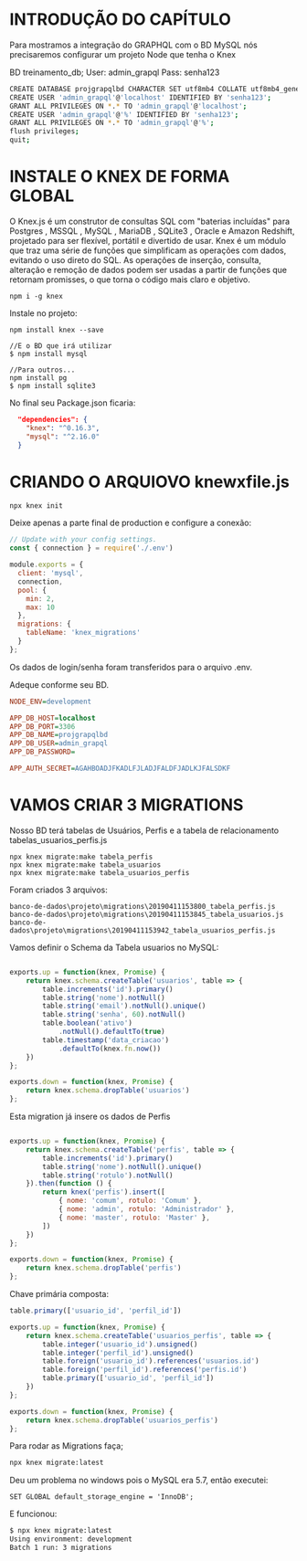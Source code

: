 # INTRODUÇÃO DO CAPÍTULO

Para mostramos a integração do GRAPHQL com o BD MySQL nós precisaremos
configurar um projeto Node que tenha o Knex


BD treinamento_db;
User: admin_grapql
Pass: senha123


```bash
CREATE DATABASE projgrapqlbd CHARACTER SET utf8mb4 COLLATE utf8mb4_general_ci;
CREATE USER 'admin_grapql'@'localhost' IDENTIFIED BY 'senha123';
GRANT ALL PRIVILEGES ON *.* TO 'admin_grapql'@'localhost';
CREATE USER 'admin_grapql'@'%' IDENTIFIED BY 'senha123';
GRANT ALL PRIVILEGES ON *.* TO 'admin_grapql'@'%';
flush privileges;
quit;
```

# INSTALE O KNEX DE FORMA GLOBAL

O Knex.js é um construtor de consultas SQL com "baterias incluídas" para Postgres , 
MSSQL , MySQL , MariaDB , SQLite3 , Oracle e Amazon Redshift, projetado para ser flexível, 
portátil e divertido de usar.
Knex é um módulo que traz uma série de funções que simplificam as operações com dados, evitando o uso direto do SQL. As operações de inserção, consulta, alteração e remoção de dados
podem ser usadas a partir de funções que retornam promisses, o que torna o código mais
claro e objetivo.

```
npm i -g knex
```

Instale no projeto:

```
npm install knex --save

//E o BD que irá utilizar
$ npm install mysql

//Para outros...
npm install pg
$ npm install sqlite3
```

No final seu Package.json ficaria:

```json
  "dependencies": {
    "knex": "^0.16.3",
    "mysql": "^2.16.0"
  }
```

# CRIANDO O ARQUIOVO knewxfile.js

```
npx knex init
```

Deixe apenas a parte final de production e configure a conexão:

```javascript
// Update with your config settings.
const { connection } = require('./.env')

module.exports = {  
  client: 'mysql',
  connection,
  pool: {
    min: 2,
    max: 10
  },
  migrations: {
    tableName: 'knex_migrations'
  }
};
```

Os dados de login/senha foram transferidos para o arquivo .env.

Adeque conforme seu BD.

```ini
NODE_ENV=development

APP_DB_HOST=localhost
APP_DB_PORT=3306
APP_DB_NAME=projgrapqlbd
APP_DB_USER=admin_grapql
APP_DB_PASSWORD=

APP_AUTH_SECRET=AGAHBOADJFKADLFJLADJFALDFJADLKJFALSDKF
```

# VAMOS CRIAR 3 MIGRATIONS

Nosso BD terá tabelas de Usuários, Perfis e a tabela de relacionamento tabelas_usuarios_perfis.js


```
npx knex migrate:make tabela_perfis
npx knex migrate:make tabela_usuarios
npx knex migrate:make tabela_usuarios_perfis
```

Foram criados 3 arquivos:

```
banco-de-dados\projeto\migrations\20190411153800_tabela_perfis.js
banco-de-dados\projeto\migrations\20190411153845_tabela_usuarios.js
banco-de-dados\projeto\migrations\20190411153942_tabela_usuarios_perfis.js
```

Vamos definir o Schema da Tabela usuarios no MySQL:

```javascript

exports.up = function(knex, Promise) {
    return knex.schema.createTable('usuarios', table => {
        table.increments('id').primary()
        table.string('nome').notNull()
        table.string('email').notNull().unique()
        table.string('senha', 60).notNull()
        table.boolean('ativo')
            .notNull().defaultTo(true)
        table.timestamp('data_criacao')
            .defaultTo(knex.fn.now())
    })
};

exports.down = function(knex, Promise) {
    return knex.schema.dropTable('usuarios')
};

```

Esta migration já insere os dados de Perfis

```javascript

exports.up = function(knex, Promise) {
    return knex.schema.createTable('perfis', table => {
        table.increments('id').primary()
        table.string('nome').notNull().unique()
        table.string('rotulo').notNull()
    }).then(function () {
        return knex('perfis').insert([
            { nome: 'comum', rotulo: 'Comum' },
            { nome: 'admin', rotulo: 'Administrador' },
            { nome: 'master', rotulo: 'Master' },
        ])
    })
};

exports.down = function(knex, Promise) {
    return knex.schema.dropTable('perfis')
};
```


Chave primária composta:

```javascript
table.primary(['usuario_id', 'perfil_id'])
```

```javascript
exports.up = function(knex, Promise) {
    return knex.schema.createTable('usuarios_perfis', table => {
        table.integer('usuario_id').unsigned()
        table.integer('perfil_id').unsigned()
        table.foreign('usuario_id').references('usuarios.id')
        table.foreign('perfil_id').references('perfis.id')
        table.primary(['usuario_id', 'perfil_id'])
    })
};

exports.down = function(knex, Promise) {
    return knex.schema.dropTable('usuarios_perfis')
};

```

Para rodar as Migrations faça;


```bash
npx knex migrate:latest
```

Deu um problema no windows pois o MySQL era 5.7, então executei:

```
SET GLOBAL default_storage_engine = 'InnoDB';
```
E funcionou:

```bash
$ npx knex migrate:latest
Using environment: development
Batch 1 run: 3 migrations
```
